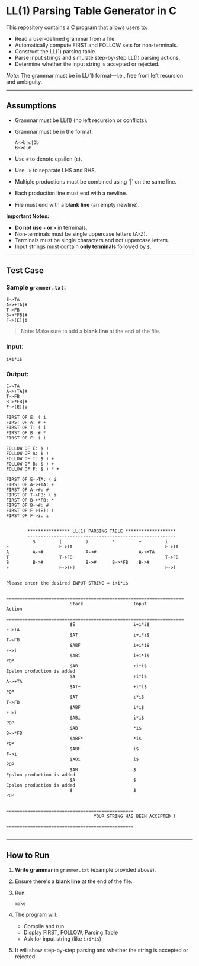 # LL(1) Parsing Table Generator in C

This repository contains a C program that allows users to:

- Read a user-defined grammar from a file.
- Automatically compute FIRST and FOLLOW sets for non-terminals.
- Construct the LL(1) parsing table.
- Parse input strings and simulate step-by-step LL(1) parsing actions.
- Determine whether the input string is accepted or rejected.

*Note:* The grammar must be in LL(1) format—i.e., free from left recursion and ambiguity.

---
## **Assumptions**

* Grammar must be LL(1) (no left recursion or conflicts).
* Grammar must be in the format:

  ```
  A->b|c|Db
  B->d|#
  ```
* Use `#` to denote epsilon (ε).
* Use `->` to separate LHS and RHS.
* Multiple productions must be combined using \`|` on the same line.
* Each production line must end with a newline.
* File must end with a **blank line** (an empty newline).

**Important Notes:**

* **Do not use `-` or `>`** in terminals.
* Non-terminals must be single uppercase letters (A-Z).
* Terminals must be single characters and not uppercase letters.
* Input strings must contain **only terminals** followed by `$`.

---
## **Test Case**

### Sample `grammer.txt`:

```
E->TA
A->+TA|#
T->FB
B->*FB|#
F->(E)|i
```

> Note: Make sure to add a **blank line** at the end of the file.

### Input:

```
i+i*i$
```

### Output:

```
E->TA
A->+TA|#
T->FB
B->*FB|#
F->(E)|i

FIRST OF E: ( i
FIRST OF A: # +
FIRST OF T: ( i
FIRST OF B: # *
FIRST OF F: ( i

FOLLOW OF E: $ )
FOLLOW OF A: $ )
FOLLOW OF T: $ ) +
FOLLOW OF B: $ ) +
FOLLOW OF F: $ ) * +

FIRST OF E->TA: ( i
FIRST OF A->+TA: +
FIRST OF A->#: #
FIRST OF T->FB: ( i
FIRST OF B->*FB: *
FIRST OF B->#: #
FIRST OF F->(E): (
FIRST OF F->i: i


        **************** LL(1) PARSING TABLE *******************
        --------------------------------------------------------
          $         (         )         *         +         i
E                   E->TA                                   E->TA
A         A->#                A->#                A->+TA
T                   T->FB                                   T->FB
B         B->#                B->#      B->*FB    B->#
F                   F->(E)                                  F->i


Please enter the desired INPUT STRING = i+i*i$

                ===================================================================
                        Stack                   Input                   Action
                ===================================================================
                        $E                      i+i*i$                  E->TA
                        $AT                     i+i*i$                  T->FB
                        $ABF                    i+i*i$                  F->i
                        $ABi                    i+i*i$                  POP
                        $AB                     +i*i$                   Epslon production is added
                        $A                      +i*i$                   A->+TA
                        $AT+                    +i*i$                   POP
                        $AT                     i*i$                    T->FB
                        $ABF                    i*i$                    F->i
                        $ABi                    i*i$                    POP
                        $AB                     *i$                     B->*FB
                        $ABF*                   *i$                     POP
                        $ABF                    i$                      F->i
                        $ABi                    i$                      POP
                        $AB                     $                       Epslon production is added
                        $A                      $                       Epslon production is added
                        $                       $                       POP

                        ================================================
                                 YOUR STRING HAS BEEN ACCEPTED !
                        ================================================


```

---

## **How to Run**

1. **Write grammar** in `grammer.txt` (example provided above).
2. Ensure there's a **blank line** at the end of the file.
3. Run:

   ```
   make
   ```
4. The program will:

   * Compile and run
   * Display FIRST, FOLLOW, Parsing Table
   * Ask for input string (like `i+i*i$`)
5. It will show step-by-step parsing and whether the string is accepted or rejected.

